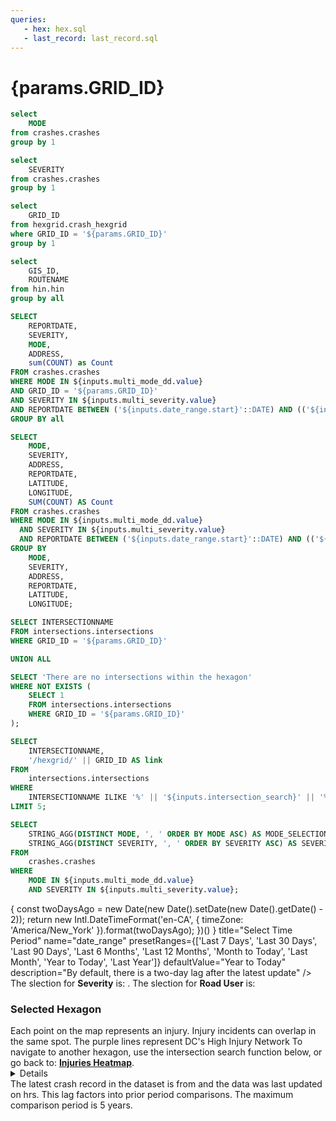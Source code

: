 ```yaml
---
queries:
   - hex: hex.sql
   - last_record: last_record.sql
---
```


# {params.GRID_ID}

```sql unique_mode
select 
    MODE
from crashes.crashes
group by 1
```

```sql unique_severity
select 
    SEVERITY
from crashes.crashes
group by 1
```

```sql unique_hex
select 
    GRID_ID
from hexgrid.crash_hexgrid
where GRID_ID = '${params.GRID_ID}'
group by 1
```

```sql unique_hin
select 
    GIS_ID,
    ROUTENAME
from hin.hin
group by all
```

```sql table_query
SELECT
    REPORTDATE,
    SEVERITY,
    MODE,
    ADDRESS,
    sum(COUNT) as Count
FROM crashes.crashes
WHERE MODE IN ${inputs.multi_mode_dd.value}
AND GRID_ID = '${params.GRID_ID}'
AND SEVERITY IN ${inputs.multi_severity.value}
AND REPORTDATE BETWEEN ('${inputs.date_range.start}'::DATE) AND (('${inputs.date_range.end}'::DATE) + INTERVAL '1 day')
GROUP BY all
```

```sql incidents
SELECT
    MODE,
    SEVERITY,
    ADDRESS,
    REPORTDATE,
    LATITUDE,
    LONGITUDE,
    SUM(COUNT) AS Count
FROM crashes.crashes
WHERE MODE IN ${inputs.multi_mode_dd.value}
  AND SEVERITY IN ${inputs.multi_severity.value}
  AND REPORTDATE BETWEEN ('${inputs.date_range.start}'::DATE) AND (('${inputs.date_range.end}'::DATE) + INTERVAL '1 day')
GROUP BY
    MODE,
    SEVERITY,
    ADDRESS,
    REPORTDATE,
    LATITUDE,
    LONGITUDE;
```

```sql intersection_list
SELECT INTERSECTIONNAME
FROM intersections.intersections
WHERE GRID_ID = '${params.GRID_ID}'

UNION ALL

SELECT 'There are no intersections within the hexagon'
WHERE NOT EXISTS (
    SELECT 1 
    FROM intersections.intersections 
    WHERE GRID_ID = '${params.GRID_ID}'
);
```

```sql intersections_table
SELECT
    INTERSECTIONNAME,
    '/hexgrid/' || GRID_ID AS link
FROM
    intersections.intersections
WHERE
    INTERSECTIONNAME ILIKE '%' || '${inputs.intersection_search}' || '%'
LIMIT 5;
```

```sql mode_severity_selection
SELECT
    STRING_AGG(DISTINCT MODE, ', ' ORDER BY MODE ASC) AS MODE_SELECTION,
    STRING_AGG(DISTINCT SEVERITY, ', ' ORDER BY SEVERITY ASC) AS SEVERITY_SELECTION
FROM
    crashes.crashes
WHERE
    MODE IN ${inputs.multi_mode_dd.value}
    AND SEVERITY IN ${inputs.multi_severity.value};
```

<Grid cols=2>
    <Group>
        <DataTable data={intersection_list}>
                <Column id=INTERSECTIONNAME title='Intersections Within {params.GRID_ID}' wrap=true/>
        </DataTable>
    </Group>
    <Group>
        <DateRange
        start="2018-01-01"
        end={
            (last_record && last_record[0] && last_record[0].end_date)
            ? `${last_record[0].end_date}`
            : (() => {
                const twoDaysAgo = new Date(new Date().setDate(new Date().getDate() - 2));
                return new Intl.DateTimeFormat('en-CA', {
                    timeZone: 'America/New_York'
                }).format(twoDaysAgo);
                })()
        }
        title="Select Time Period"
        name="date_range"
        presetRanges={['Last 7 Days', 'Last 30 Days', 'Last 90 Days', 'Last 6 Months', 'Last 12 Months', 'Month to Today', 'Last Month', 'Year to Today', 'Last Year']}
        defaultValue="Year to Today"
        description="By default, there is a two-day lag after the latest update"
        />
        <Dropdown
            data={unique_severity} 
            name=multi_severity
            value=SEVERITY
            title="Select Severity"
            multiple=true
            defaultValue={["Major","Fatal"]}
        />
        <Dropdown
            data={unique_mode} 
            name=multi_mode_dd
            value=MODE
            title="Select Road User"
            multiple=true
            selectAllByDefault=true
            description="*Only fatal"
        />
    </Group>
</Grid>

<Alert status="info">
The slection for <b>Severity</b> is: <b><Value data={mode_severity_selection} column="SEVERITY_SELECTION"/></b>. The slection for <b>Road User</b> is: <b><Value data={mode_severity_selection} column="MODE_SELECTION"/></b> <Info description="*Fatal only." color="primary" />
</Alert>

### Selected Hexagon

<Grid cols=2>
    <Group>
        <Note>
        Each point on the map represents an injury. Injury incidents can overlap in the same spot.
        </Note>
        <BaseMap
          height=400
          startingZoom=17
        >
          <Points data={incidents} lat=LATITUDE long=LONGITUDE value=SEVERITY pointName=MODE opacity=1 colorPalette={['#ffdf00','#ff9412','#ff5a53']} ignoreZoom=true             
          tooltip={[
                {id:'MODE', showColumnName:false, fmt:'id', valueClass:'text-l font-semibold'},
                {id:'REPORTDATE', showColumnName:false, fmt:'mm/dd/yy hh:mm'},
                {id:'ADDRESS', showColumnName:false, fmt:'id'},
                {id:'Count'}
            ]}/>
          <Areas data={unique_hin} geoJsonUrl='/High_Injury_Network.geojson' geoId=GIS_ID areaCol=GIS_ID borderColor=#9d00ff color=#1C00ff00/ borderWidth=1.5 ignoreZoom=true
          tooltip={[
                {id: 'ROUTENAME'}
            ]}
          />
          <Areas data={unique_hex} geoJsonUrl='/crash-hexgrid.geojson' geoId=GRID_ID areaCol=GRID_ID min=0 borderColor=#000000 color=#1C00ff00/>
        </BaseMap>
        <Note>
        The purple lines represent DC's High Injury Network
        </Note>
    </Group>    
    <Group>
        <DataTable data={table_query} sort="REPORTDATE desc" totalRow=true rows=5 title='Injury Table' rowShading=true wrapTitles=true>
          <Column id=REPORTDATE title='Date' fmt='mm/dd/yy hh:mm' totalAgg="Total" wrap=true description="24-Hour Format"/>
          <Column id=SEVERITY totalAgg="-"/>
          <Column id=MODE title='Road User' totalAgg='{inputs.multi_mode}'/>
          <Column id=ADDRESS title='Apporx Address' wrap=true/>
          <Column id=Count totalAgg=sum/>
        </DataTable>
        <Alert status="info">
            To navigate to another hexagon, use the intersection search function below, or go back to: <b><a href="https://crash-injury-dashboard.evidence.app/hexgrid/">Injuries Heatmap</a></b>.
        </Alert>
        <TextInput
            name=intersection_search
            title="Intersection Search"
            description="Search for an intersection within a hexagon"
            placeholder="E.g. 14TH ST NW & PENNSYLVANIA AVE NW"
            defaultValue="14TH ST NW"
        />
        <DataTable data={intersections_table} subtitle="Select an intersection from the resulting search to zoom into the hexagon that contains it." rowShading=true rows=5 link=link downloadable=false>
                    <Column id=INTERSECTIONNAME title="Intersection Match:"/>
        </DataTable>
    </Group>
</Grid>

<Details title="Having trouble with the search? Tap/click here for solutions.">

### Tips:
- For numbered streets, keep the ordinal attached directly to the number without spaces (e.g., "14TH ST NW" is correct, while "14 TH ST NW" is not).
- Always include the road type after the name or number, followed by the quadrant (e.g., "PENNSYLVANIA AVE NW").
- Don’t use "and" for intersections; always use "&" (e.g., "14TH ST NW & PENNSYLVANIA AVE NW").
- If you don’t see the intersection listed here, try reversing the order (e.g., change "PENNSYLVANIA AVE NW & 14TH ST NW" to "14TH ST NW & PENNSYLVANIA AVE NW").

</Details>

<Note>
    The latest crash record in the dataset is from <Value data={last_record} column="latest_record"/> and the data was last updated on <Value data={last_record} column="latest_update"/> hrs. This lag factors into prior period comparisons. The maximum comparison period is 5 years.
</Note>